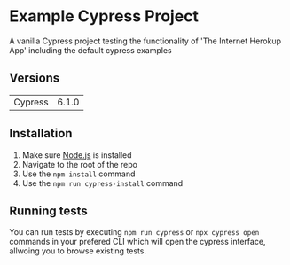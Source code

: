 # Example Cypress Project

A vanilla Cypress project testing the functionality of 'The Internet Herokup App' including the default cypress examples

## Versions
<table>
<tr>
    <td>Cypress</td>
    <td>6.1.0</td>
</tr>
</table>

## Installation 

1. Make sure [Node.js](https://nodejs.org/) is installed
2. Navigate to the root of the repo
3. Use the `npm install` command
3. Use the `npm run cypress-install` command

## Running tests

You can run tests by executing `npm run cypress` or `npx cypress open` commands in your prefered CLI which will open the cypress interface, allwoing you to browse existing tests.
